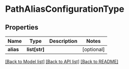 # PathAliasConfigurationType

## Properties
Name | Type | Description | Notes
------------ | ------------- | ------------- | -------------
**alias** | **list[str]** |  | [optional] 

[[Back to Model list]](../README.md#documentation-for-models) [[Back to API list]](../README.md#documentation-for-api-endpoints) [[Back to README]](../README.md)


